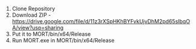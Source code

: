 1. Clone Repository
2. Download ZIP - https://drive.google.com/file/d/11z3rXSpHKhBYFvkUjvDhM2pd65sIbqOA/view?usp=sharing
3. Put it to MORT/bin/x64/Release
4. Run MORT.exe in MORT/bin/x64/Release
